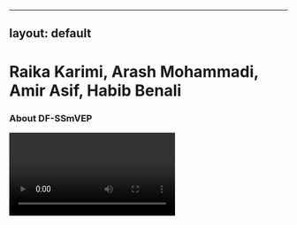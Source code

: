 
---
layout: default
---
# Raika Karimi,    Arash Mohammadi,    Amir Asif,    Habib Benali        


### About DF-SSmVEP

![Branching](https://github.com/raykakarimi/DFSSMVEP/blob/gh-pages/Videos/Radial_Zoom.mp4)



